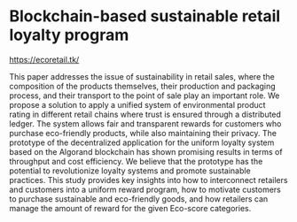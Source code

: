# Blockchain-based sustainable retail loyalty program
https://ecoretail.tk/

This paper addresses the issue of sustainability in retail sales, where the composition of the products themselves, their production and packaging process, and their transport to the point of sale play an important role. We propose a solution to apply a unified system of environmental product rating in different retail chains where trust is ensured through a distributed ledger. The system allows fair and transparent rewards for customers who purchase eco-friendly products, while also maintaining their privacy. The prototype of the decentralized application for the uniform loyalty system based on the Algorand blockchain has shown promising results in terms of throughput and cost efficiency. We believe that the prototype has the potential to revolutionize loyalty systems and promote sustainable practices. This study provides key insights into how to interconnect retailers and customers into a uniform reward program, how to motivate customers to purchase sustainable and eco-friendly goods, and how retailers can manage the amount of reward for the given Eco-score categories.
